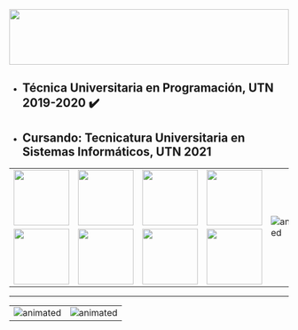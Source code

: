 <img height="100vh" width="100%" src="https://image.shutterstock.com/image-vector/dogs-banner-260nw-441292900.jpg">

- ## Técnica Universitaria en Programación, UTN 2019-2020 ✔️
- ## Cursando: Tecnicatura Universitaria en Sistemas Informáticos, UTN 2021


 <table style="width:100%">
  <tr>
    <td><img height="100vh" src="https://cdn.worldvectorlogo.com/logos/javascript-1.svg" /></td>
    <td><img height="100vh" src="https://cdn.iconscout.com/icon/free/png-512/c-programming-569564.png" /></td>
    <td><img height="100vh" src="https://www.freepnglogos.com/uploads/logo-mysql-png/logo-mysql-mysql-and-moodle-elearningworld-5.png" /></td>
    <td><img height="100vh" src="https://user-images.githubusercontent.com/42747200/46140125-da084900-c26d-11e8-8ea7-c45ae6306309.png" /></td>
    <td rowspan=2><img src="https://atopisimo.com/wp-content/uploads/2020/05/A-la-mierda-mono-monkey-gif.gif" alt="animated" /></td>
    <td><img height="100vh" src="https://upload.wikimedia.org/wikipedia/commons/thumb/7/7a/C_Sharp_logo.svg/1200px-C_Sharp_logo.svg.png" /></td>
    <td><img height="100vh" src="https://www.w3.org/html/logo/downloads/HTML5_Logo_512.png" /></td>
    <td><img height="100vh" src="https://image.flaticon.com/icons/png/512/919/919826.png" /></td>
    <td><img height="100vh" src="https://cdn4.iconfinder.com/data/icons/google-i-o-2016/512/google_firebase-2-512.png" /></td>
  </tr>
  <tr>
    <td><img height="100vh" src="https://joseacat.io/wp-content/uploads/2017/10/logo_cordova.png" /></td>
    <td><img height="100vh" src="https://upload.wikimedia.org/wikipedia/commons/thumb/4/4c/Typescript_logo_2020.svg/1200px-Typescript_logo_2020.svg.png" /></td>
    <td><img height="100vh" src="https://upload.wikimedia.org/wikipedia/commons/thumb/2/27/PHP-logo.svg/711px-PHP-logo.svg.png" /></td>
    <td><img height="100vh" src="https://upload.wikimedia.org/wikipedia/commons/thumb/b/b2/Bootstrap_logo.svg/480px-Bootstrap_logo.svg.png" /></td>
    <td><img height="100vh" src="https://upload.wikimedia.org/wikipedia/commons/thumb/c/cf/Angular_full_color_logo.svg/1200px-Angular_full_color_logo.svg.png" /></td>
    <td><img height="100vh" src="https://tech.tribalyte.eu/wp-content/uploads/2018/05/ionic.png" /></td>
    <td><img height="100vh" src="https://static.wikia.nocookie.net/caniscanem/images/c/cc/Android_logo.png/revision/latest?cb=20201011070043&path-prefix=es" /></td>
    <td><img height="100vh" src="https://www.abd.es/wp-content/uploads/2018/11/sql-server-logo.png" /></td>
 </tr>
</table> 

<hr>

 <table style="width:100%">
  <tr>
    <td><img src="https://media3.giphy.com/media/6voi54cT9s7gQ/giphy.gif" alt="animated" /></td>
    <td><img src="https://1.bp.blogspot.com/-GgT7W1TVWeI/Wvs2RcIQD7I/AAAAAAAAC1Y/cJciUDPw6xw2I_-ztrJddQ2PWCBICU9RgCLcBGAs/s1600/giphy.gif" alt="animated" />
</td>
  </tr>
</table> 
